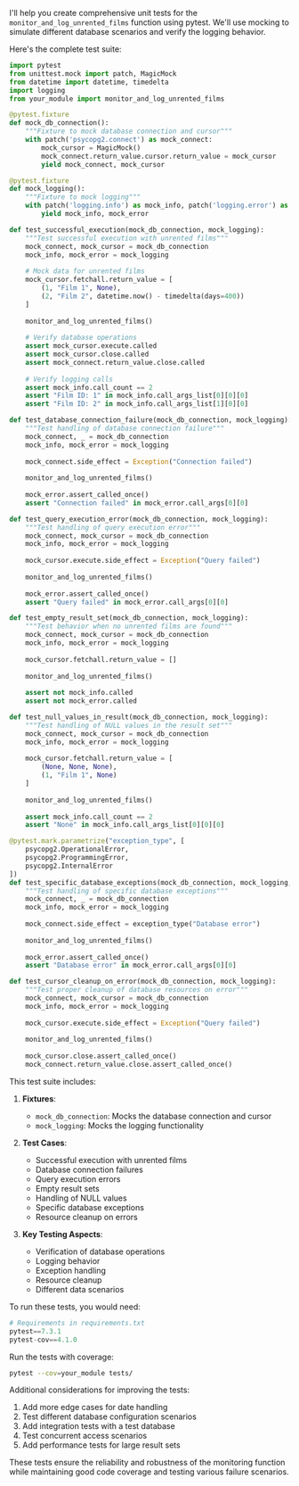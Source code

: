 I'll help you create comprehensive unit tests for the `monitor_and_log_unrented_films` function using pytest. We'll use mocking to simulate different database scenarios and verify the logging behavior.

Here's the complete test suite:

```python
import pytest
from unittest.mock import patch, MagicMock
from datetime import datetime, timedelta
import logging
from your_module import monitor_and_log_unrented_films

@pytest.fixture
def mock_db_connection():
    """Fixture to mock database connection and cursor"""
    with patch('psycopg2.connect') as mock_connect:
        mock_cursor = MagicMock()
        mock_connect.return_value.cursor.return_value = mock_cursor
        yield mock_connect, mock_cursor

@pytest.fixture
def mock_logging():
    """Fixture to mock logging"""
    with patch('logging.info') as mock_info, patch('logging.error') as mock_error:
        yield mock_info, mock_error

def test_successful_execution(mock_db_connection, mock_logging):
    """Test successful execution with unrented films"""
    mock_connect, mock_cursor = mock_db_connection
    mock_info, mock_error = mock_logging
    
    # Mock data for unrented films
    mock_cursor.fetchall.return_value = [
        (1, "Film 1", None),
        (2, "Film 2", datetime.now() - timedelta(days=400))
    ]
    
    monitor_and_log_unrented_films()
    
    # Verify database operations
    assert mock_cursor.execute.called
    assert mock_cursor.close.called
    assert mock_connect.return_value.close.called
    
    # Verify logging calls
    assert mock_info.call_count == 2
    assert "Film ID: 1" in mock_info.call_args_list[0][0][0]
    assert "Film ID: 2" in mock_info.call_args_list[1][0][0]

def test_database_connection_failure(mock_db_connection, mock_logging):
    """Test handling of database connection failure"""
    mock_connect, _ = mock_db_connection
    mock_info, mock_error = mock_logging
    
    mock_connect.side_effect = Exception("Connection failed")
    
    monitor_and_log_unrented_films()
    
    mock_error.assert_called_once()
    assert "Connection failed" in mock_error.call_args[0][0]

def test_query_execution_error(mock_db_connection, mock_logging):
    """Test handling of query execution error"""
    mock_connect, mock_cursor = mock_db_connection
    mock_info, mock_error = mock_logging
    
    mock_cursor.execute.side_effect = Exception("Query failed")
    
    monitor_and_log_unrented_films()
    
    mock_error.assert_called_once()
    assert "Query failed" in mock_error.call_args[0][0]

def test_empty_result_set(mock_db_connection, mock_logging):
    """Test behavior when no unrented films are found"""
    mock_connect, mock_cursor = mock_db_connection
    mock_info, mock_error = mock_logging
    
    mock_cursor.fetchall.return_value = []
    
    monitor_and_log_unrented_films()
    
    assert not mock_info.called
    assert not mock_error.called

def test_null_values_in_result(mock_db_connection, mock_logging):
    """Test handling of NULL values in the result set"""
    mock_connect, mock_cursor = mock_db_connection
    mock_info, mock_error = mock_logging
    
    mock_cursor.fetchall.return_value = [
        (None, None, None),
        (1, "Film 1", None)
    ]
    
    monitor_and_log_unrented_films()
    
    assert mock_info.call_count == 2
    assert "None" in mock_info.call_args_list[0][0][0]

@pytest.mark.parametrize("exception_type", [
    psycopg2.OperationalError,
    psycopg2.ProgrammingError,
    psycopg2.InternalError
])
def test_specific_database_exceptions(mock_db_connection, mock_logging, exception_type):
    """Test handling of specific database exceptions"""
    mock_connect, _ = mock_db_connection
    mock_info, mock_error = mock_logging
    
    mock_connect.side_effect = exception_type("Database error")
    
    monitor_and_log_unrented_films()
    
    mock_error.assert_called_once()
    assert "Database error" in mock_error.call_args[0][0]

def test_cursor_cleanup_on_error(mock_db_connection, mock_logging):
    """Test proper cleanup of database resources on error"""
    mock_connect, mock_cursor = mock_db_connection
    mock_info, mock_error = mock_logging
    
    mock_cursor.execute.side_effect = Exception("Query failed")
    
    monitor_and_log_unrented_films()
    
    mock_cursor.close.assert_called_once()
    mock_connect.return_value.close.assert_called_once()
```

This test suite includes:

1. **Fixtures**:
   - `mock_db_connection`: Mocks the database connection and cursor
   - `mock_logging`: Mocks the logging functionality

2. **Test Cases**:
   - Successful execution with unrented films
   - Database connection failures
   - Query execution errors
   - Empty result sets
   - Handling of NULL values
   - Specific database exceptions
   - Resource cleanup on errors

3. **Key Testing Aspects**:
   - Verification of database operations
   - Logging behavior
   - Exception handling
   - Resource cleanup
   - Different data scenarios

To run these tests, you would need:

```python
# Requirements in requirements.txt
pytest==7.3.1
pytest-cov==4.1.0
```

Run the tests with coverage:

```bash
pytest --cov=your_module tests/
```

Additional considerations for improving the tests:

1. Add more edge cases for date handling
2. Test different database configuration scenarios
3. Add integration tests with a test database
4. Test concurrent access scenarios
5. Add performance tests for large result sets

These tests ensure the reliability and robustness of the monitoring function while maintaining good code coverage and testing various failure scenarios.